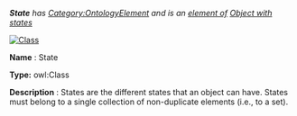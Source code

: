 ___State__ 
 has
 [Category:OntologyElement](../../Category/OntologyElement "Category:OntologyElement") 
 and is an
 [element of](../../Property/ElementOf "Property:ElementOf") 
[Object with states](../../Submissions/Object_with_states "Submissions:Object with states")_




  





[![Class](../../images/thumb/2/27/Class.gif/45px-Class.gif)](../../Image/Class.gif "Class")


__Name__ 
 : State
 



__Type:__ 
 owl:Class
 



__Description__ 
 : States are the different states that an object can have. States must belong to a single collection of non-duplicate elements (i.e., to a set).